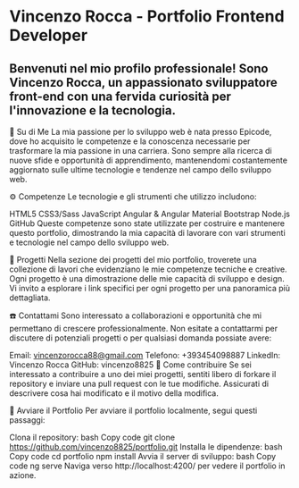 # Vincenzo Rocca - Portfolio Frontend Developer
## Benvenuti nel mio profilo professionale! Sono Vincenzo Rocca, un appassionato sviluppatore front-end con una fervida curiosità per l'innovazione e la tecnologia.

:man: Su di Me
La mia passione per lo sviluppo web è nata presso Epicode, dove ho acquisito le competenze e la conoscenza necessarie per trasformare la mia passione in una carriera. Sono sempre alla ricerca di nuove sfide e opportunità di apprendimento, mantenendomi costantemente aggiornato sulle ultime tecnologie e tendenze nel campo dello sviluppo web.

:gear: Competenze
Le tecnologie e gli strumenti che utilizzo includono:

HTML5
CSS3/Sass
JavaScript
Angular & Angular Material
Bootstrap
Node.js
GitHub
Queste competenze sono state utilizzate per costruire e mantenere questo portfolio, dimostrando la mia capacità di lavorare con vari strumenti e tecnologie nel campo dello sviluppo web.

:file_folder: Progetti
Nella sezione dei progetti del mio portfolio, troverete una collezione di lavori che evidenziano le mie competenze tecniche e creative. Ogni progetto è una dimostrazione delle mie capacità di sviluppo e design. Vi invito a esplorare i link specifici per ogni progetto per una panoramica più dettagliata.

:phone: Contattami
Sono interessato a collaborazioni e opportunità che mi permettano di crescere professionalmente. Non esitate a contattarmi per discutere di potenziali progetti o per qualsiasi domanda possiate avere:

Email: vincenzorocca88@gmail.com
Telefono: +393454098887
LinkedIn: Vincenzo Rocca
GitHub: vincenzo8825
:handshake: Come contribuire
Se sei interessato a contribuire a uno dei miei progetti, sentiti libero di forkare il repository e inviare una pull request con le tue modifiche. Assicurati di descrivere cosa hai modificato e il motivo della modifica.

:rocket: Avviare il Portfolio
Per avviare il portfolio localmente, segui questi passaggi:

Clona il repository:
bash
Copy code
git clone https://github.com/vincenzo8825/portfolio.git
Installa le dipendenze:
bash
Copy code
cd portfolio
npm install
Avvia il server di sviluppo:
bash
Copy code
ng serve
Naviga verso http://localhost:4200/ per vedere il portfolio in azione.
